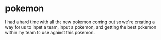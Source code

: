 # pokemon

I had a hard time with all the new pokemon coming out so we're creating a way for us to input a team, input a pokemon, and getting the best pokemon within my team to use against this pokemon.
